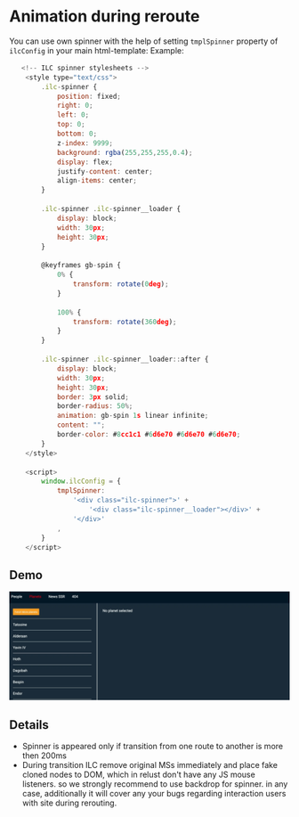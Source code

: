 # Animation during reroute

You can use own spinner with the help of setting `tmplSpinner` property of `ilcConfig` in your main html-template:
Example:
```js
   <!-- ILC spinner stylesheets -->
    <style type="text/css">
        .ilc-spinner {
            position: fixed;
            right: 0;
            left: 0;
            top: 0;
            bottom: 0;
            z-index: 9999;
            background: rgba(255,255,255,0.4);
            display: flex;
            justify-content: center;
            align-items: center;
        }

        .ilc-spinner .ilc-spinner__loader {
            display: block;
            width: 30px;
            height: 30px;
        }

        @keyframes gb-spin {
            0% {
                transform: rotate(0deg);
            }

            100% {
                transform: rotate(360deg);
            }
        }

        .ilc-spinner .ilc-spinner__loader::after {
            display: block;
            width: 30px;
            height: 30px;
            border: 3px solid;
            border-radius: 50%;
            animation: gb-spin 1s linear infinite;
            content: "";
            border-color: #8cc1c1 #6d6e70 #6d6e70 #6d6e70;
        }
    </style>

    <script>
        window.ilcConfig = {
            tmplSpinner:
                '<div class="ilc-spinner">' +
                    '<div class="ilc-spinner__loader"></div>' +
                '</div>'
            ,
        }
    </script>
```

## Demo 
![Animation during reroute](docs/assets/demoSpinner.gif)

## Details
- Spinner is appeared only if transition from one route to another is more then 200ms
- During transition ILC remove original MSs immediately and place fake cloned nodes to DOM, which in relust don't have any JS mouse listeners. so we strongly recommend to use backdrop for spinner. in any case, additionally it will cover any your bugs regarding interaction users with site during rerouting.

